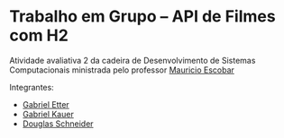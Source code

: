 # Trabalho em Grupo – API de Filmes com H2
Atividade avaliativa 2 da cadeira de Desenvolvimento de Sistemas Computacionais ministrada pelo professor [Mauricio Escobar](https://github.com/mauriciosescobar)

Integrantes:
* [Gabriel Etter](https://github.com/guetter)
* [Gabriel Kauer](https://github.com/gjmkauer)
* [Douglas Schneider](https://github.com/DouglasSchneiderdaSilva)
